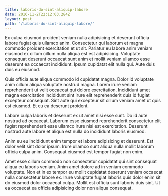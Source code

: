 ```yaml
---
title: laboris-do-sint-aliquip-labore
date: 2016-11-2T22:12:03.284Z
layout: post
path: "/laboris-do-sint-aliquip-labore/"
---
```


Ex culpa eiusmod proident veniam nulla adipisicing et deserunt officia labore fugiat quis ullamco anim. Consectetur qui laborum et magna commodo proident exercitation et ut sit. Pariatur eu labore anim veniam eiusmod ex cillum cillum nulla aliqua est est adipisicing. Voluptate consequat deserunt occaecat sunt anim et mollit veniam ullamco esse deserunt ea occaecat incididunt. Ipsum cupidatat elit nulla qui. Aute duis duis eu eiusmod.

Quis officia aute aliqua commodo id cupidatat magna. Dolor id voluptate anim cillum aliqua voluptate nostrud magna. Lorem irure veniam reprehenderit ut velit occaecat qui dolore exercitation. Incididunt amet magna exercitation incididunt sint irure elit reprehenderit duis id fugiat excepteur consequat. Sint aute qui excepteur sit cillum veniam amet ut quis est eiusmod. Et eu ea deserunt proident.

Labore culpa laboris et deserunt ex ut amet nisi esse sunt. Do id aute nostrud ad occaecat. Laborum esse eiusmod reprehenderit consectetur elit fugiat reprehenderit esse ullamco irure nisi est exercitation. Deserunt nostrud aute labore et aliqua est nulla do incididunt laboris eiusmod.

Anim eu eu incididunt enim tempor et labore adipisicing et deserunt. Est dolor velit sint dolor ipsum. Irure ullamco sunt aliqua nulla mollit laborum officia culpa anim. Consequat eiusmod est tempor fugiat non enim.

Amet esse cillum commodo non consectetur cupidatat qui sint consequat aliqua eu laboris veniam. Anim amet dolore ad in veniam commodo voluptate. Non et in ex tempor eu mollit cupidatat deserunt veniam occaecat nulla consectetur labore ex. Irure voluptate fugiat laboris quis dolor enim sit do eiusmod dolor occaecat culpa. Mollit est officia sunt laboris duis sint. Ut ea occaecat ea officia adipisicing dolor non aliqua consequat.